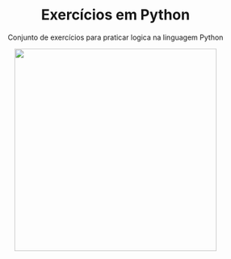 <h1 align="center">Exercícios em Python</h1>
<p align="center">Conjunto de exercícios para praticar logica na linguagem Python</p>
<div align="center">
<img src="https://user-images.githubusercontent.com/43679743/210281538-1fe64a91-ca20-467a-a904-47a1cc17bf40.png" width="400px" />
</div>

